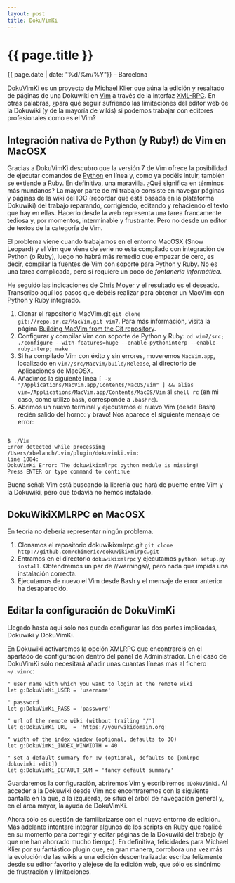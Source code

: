 ```yaml
---
layout: post
title: DokuVimKi
---
```


{{ page.title }}
================

{{ page.date | date: "%d/%m/%Y"}} &ndash; Barcelona

[DokuVimKi](http://www.chimeric.de/projects/dokuwiki/dokuvimki#installation) es un proyecto de [Michael Klier](http://www.chimeric.de/user/chi) que aúna la edición y resaltado de páginas de una Dokuwiki en [Vim](http://vim.org/) a través de la interfaz [XML-RPC](http://www.dokuwiki.org/wiki%3Axmlrpc). En otras palabras, ¿para qué seguir sufriendo las limitaciones del editor web de la Dokuwiki (y de la mayoría de wikis) si podemos trabajar con editores profesionales como es el Vim?



Integración nativa de Python (y Ruby!) de Vim en MacOSX
-------------------------------------------------------

Gracias a DokuVimKi descubro que la versión 7 de Vim ofrece la posibilidad de ejecutar comandos de [Python](http://www.python.org/) en línea y, como ya podéis intuir, también  se extiende a [Ruby](http://www.ruby-lang.org/es/). En definitiva, una maravilla. ¿Qué significa en términos más mundanos? La mayor parte de mi trabajo consiste en navegar páginas y páginas de la wiki del IOC (recordar que está basada en la plataforma Dokuwiki) del trabajo reparando, corrigiendo, editando y rehaciendo el texto que hay en ellas. Hacerlo desde la web representa una tarea francamente tediosa y, por momentos, interminable y frustrante. Pero no desde un editor de textos de la categoría de Vim.

El problema viene cuando trabajamos en el entorno MacOSX (Snow Leopard) y el Vim que viene de serie no está compilado con integración de Python (o Ruby), luego no habrá más remedio que empezar de cero, es decir, compilar la fuentes de Vim con soporte para Python y Ruby. No es una tarea complicada, pero sí requiere un poco de *fontanería informática*.

He seguido las indicaciones de [Chris Moyer](http://blog.coredumped.org/2010/01/osx-vim-and-python.html) y el resultado es el deseado. Transcribo aquí los pasos que debéis realizar para obtener un MacVim con Python y Ruby integrado.

1. Clonar el repositorio MacVim.git `git clone git://repo.or.cz/MacVim.git vim7`. Para más información, visita la página [Building MacVim from the Git repository](http://code.google.com/p/macvim/wiki/Building).
2. Configurar y compilar Vim con soporte de Python y Ruby: `cd vim7/src; ./configure --with-features=huge --enable-pythoninterp --enable-rubyinterp; make`
3. Si ha compilado Vim con éxito y sin errores, moveremos `MacVim.app`, localizado en `vim7/src/MacVim/build/Release`, al directorio de Aplicaciones de MacOSX.
4. Añadimos la siguiente línea `[ -x "/Applications/MacVim.app/Contents/MacOS/Vim" ] && alias vim=/Applications/MacVim.app/Contents/MacOS/Vim` al `shell rc` (en mi caso, como utilizo `bash`, corresponde a `.bashrc`).
5. Abrimos un nuevo terminal y ejecutamos el nuevo Vim (desde Bash) recién salido del horno: y bravo! Nos aparece el siguiente mensaje de error:

<code>
$ ./Vim 
Error detected while processing /Users/xbelanch/.vim/plugin/dokuvimki.vim:
line 1084:
DokuVimKi Error: The dokuwikixmlrpc python module is missing!
Press ENTER or type command to continue
</code>

Buena señal: Vim está buscando la librería que hará de puente entre Vim y la Dokuwiki, pero que todavía no hemos instalado. 

DokuWikiXMLRPC en MacOSX
------------------------

En teoría no debería representar ningún problema.

1. Clonamos el repositorio dokuwikixmlrpc.git `git clone http://github.com/chimeric/dokuwikixmlrpc.git`
2. Entramos en el directorio `dokuwikixmlrpc` y ejecutamos `python setup.py install`. Obtendremos un par de //warnings//, pero nada que impida una instalación correcta.
3. Ejecutamos de nuevo el Vim desde Bash y el mensaje de error anterior ha desaparecido. 


Editar la configuración de DokuVimKi
------------------------------------

Llegado hasta aquí sólo nos queda configurar las dos partes implicadas, Dokuwiki y DokuVimKi. 

En Dokuwiki activaremos la opción XMLRPC que encontraréis en el apartado de  configuración dentro del panel de Administrador. En el caso de DokuVimKi sólo necesitará añadir unas cuantas líneas más al fichero `~/.vimrc`:


    " user name with which you want to login at the remote wiki
    let g:DokuVimKi_USER = 'username'

    " password
    let g:DokuVimKi_PASS = 'password'

    " url of the remote wiki (without trailing '/')
    let g:DokuVimKi_URL  = 'https://yourwikidomain.org'

    " width of the index window (optional, defaults to 30)
    let g:DokuVimKi_INDEX_WINWIDTH = 40

    " set a default summary for :w (optional, defaults to [xmlrpc dokuvimki edit])
    let g:DokuVimKi_DEFAULT_SUM = 'fancy default summary'


Guardaremos la configuración, abriremos Vim y escribiremos `:DokuVimki`. Al acceder a la Dokuwiki desde Vim nos encontraremos con la siguiente pantalla en la que, a la izquierda, se sitúa el árbol de navegación general y, en el área mayor, la ayuda de DokuVimKi.


Ahora sólo es cuestión de familiarizarse con el nuevo entorno de edición. Más adelante intentaré integrar algunos de los scripts en Ruby que realicé en su momento para corregir y editar páginas de la Dokuwiki del trabajo (y que me han ahorrado mucho tiempo). En definitiva, felicidades para Michael Klier por su fantástico plugin que, en gran manera, corrobora una vez más la evolución de las wikis a una edición descentralizada: escriba felizmente desde su editor favorito y aléjese de la edición web, que sólo es sinónimo de frustración y limitaciones.







 